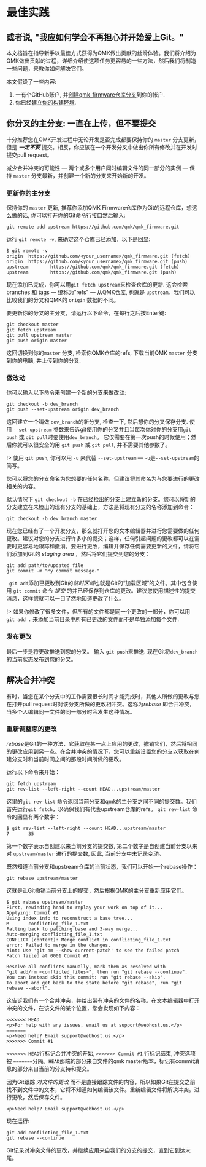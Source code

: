 # 最佳实践

## 或者说, "我应如何学会不再担心并开始爱上Git。"

本文档旨在指导新手以最佳方式获得为QMK做出贡献的丝滑体验。我们将介绍为QMK做出贡献的过程，详细介绍使这项任务更容易的一些方法，然后我们将制造一些问题，来教你如何解决它们。

本文假设了一些内容:

1. 一有个GitHub账户, 并[创建qmk_firmware仓库分叉](getting_started_github.md)到你的帐户.
2. 你已经[建立你的构建环境](newbs_getting_started.md?id=environment-setup).


## 你分叉的主分支: 一直在上传，但不要提交

十分推荐您在QMK开发过程中无论开发是否完成都要保持你的 `master` 分支更新，但是 ***一定不要*** 提交。相反，你应该在一个开发分叉中做出你所有修改并在开发时提交pull request。

减少合并冲突的可能性 &mdash; 两个或多个用户同时编辑文件的同一部分的实例 &mdash; 保持 `master` 分支最新，并创建一个新的分支来开始新的开发。

### 更新你的主分支

保持你的 `master` 更新, 推荐你添加QMK Firmware仓库作为Git的远程仓库，想这么做的话, 你可以打开你的Git命令行接口然后输入:

```
git remote add upstream https://github.com/qmk/qmk_firmware.git
```

运行 `git remote -v`, 来确定这个仓库已经添加，以下是回显:

```
$ git remote -v
origin  https://github.com/<your_username>/qmk_firmware.git (fetch)
origin  https://github.com/<your_username>/qmk_firmware.git (push)
upstream        https://github.com/qmk/qmk_firmware.git (fetch)
upstream        https://github.com/qmk/qmk_firmware.git (push)
```

现在添加已完成，你可以用`git fetch upstream`来检查仓库的更新. 这会检索branches 和 tags &mdash; 统称为"refs" &mdash; 从QMK仓库, 也就是 `upstream`。我们可以比较我们的分叉和QMK的 `origin` 数据的不同。

要更新你的分叉的主分支，请运行以下命令，在每行之后按Enter键:

```
git checkout master
git fetch upstream
git pull upstream master
git push origin master
```

这回切换到你的`master` 分支, 检索你QMK仓库的refs, 下载当前QMK `master` 分支到你的电脑, 并上传到你的分叉.

### 做改动

你可以输入以下命令来创建一个新的分支来做改动:

```
git checkout -b dev_branch
git push --set-upstream origin dev_branch
```

这回建立一个叫做 `dev_branch`的新分支, 检查一下, 然后想你的分叉保存分支. 使用 `--set-upstream` 参数来告诉git使用你的分叉并且当每次你对你的分支用`git push` 或 `git pull`时要使用`dev_branch`。 它仅需要在第一次push的时候使用；然后你就可以很安全的用 `git push` 或 `git pull`, 并不需要其他参数了。

!> 使用 `git push`, 你可以用 `-u` 来代替 `--set-upstream` &mdash; `-u`是`--set-upstream`的简写。

您可以将您的分支命名为您想要的任何名称，但建议将其命名为与您要进行的更改相关的内容。

默认情况下 `git checkout -b` 在已经检出的分支上建立新的分支。您可以将新的分支建立在未检出的现有分支的基础上，方法是将现有分支的名称添加到命令：

```
git checkout -b dev_branch master
```

现在您已经有了一个开发分支，那么就打开您的文本编辑器并进行您需要做的任何更改。建议对您的分支进行许多小的提交；这样，任何引起问题的更改都可以在需要时更容易地跟踪和撤消。要进行更改，编辑并保存任何需要更新的文件，请将它们添加到Git的 *staging area* ，然后将它们提交到您的分支：

```
git add path/to/updated_file
git commit -m "My commit message."
```

` git add`添加已更改到Git的*临时区域*也就是Git的“加载区域”的文件。其中包含使用 `git commit` 命令 *提交* 的并已经保存到仓库的更改。建议您使用描述性的提交消息，这样您就可以一目了然地知道更改了什么。

!> 如果你修改了很多文件，但所有的文件都是同一个更改的一部分，你可以用 `git add .` 来添加当前目录中所有已更改的文件而不是单独添加每个文件.

### 发布更改

最后一步是将更改推送到您的分叉。 输入 `git push`来推送. 现在Git将`dev_branch`的当前状态发布到您的分叉。


## 解决合并冲突

有时，当您在某个分支中的工作需要很长时间才能完成时，其他人所做的更改与您在打开pull request时对该分支所做的更改相冲突。这称为*rebase* 即合并冲突，当多个人编辑同一文件的同一部分时会发生这种情况。

### 重新调整您的更改

*rebase*是Git的一种方法，它获取在某一点上应用的更改，撤销它们，然后将相同的更改应用到另一点。在合并冲突的情况下，您可以重新设置您的分支以获取在创建分支时和当前时间之间的那段时间所做的更改。

运行以下命令来开始：

```
git fetch upstream
git rev-list --left-right --count HEAD...upstream/master
```

 这里的`git rev-list` 命令返回当前分支和qmk的主分支之间不同的提交数。我们首先运行`git fetch`，以确保我们有代表upstream仓库的refs。 `git rev-list` 命令的回显有两个数字：

```
$ git rev-list --left-right --count HEAD...upstream/master
7       35
```

第一个数字表示自创建以来当前分支的提交数, 第二个数字是自创建当前分支以来对 `upstream/master` 进行的提交数, 因此, 当前分支中未记录变动。

既然知道当前分支和upstream仓库的当前状态，我们可以开始一个rebase操作：

```
git rebase upstream/master
```

这就是让Git撤销当前分支上的提交，然后根据QMK的主分支重新应用它们。

```
$ git rebase upstream/master
First, rewinding head to replay your work on top of it...
Applying: Commit #1
Using index info to reconstruct a base tree...
M       conflicting_file_1.txt
Falling back to patching base and 3-way merge...
Auto-merging conflicting_file_1.txt
CONFLICT (content): Merge conflict in conflicting_file_1.txt
error: Failed to merge in the changes.
hint: Use 'git am --show-current-patch' to see the failed patch
Patch failed at 0001 Commit #1

Resolve all conflicts manually, mark them as resolved with
"git add/rm <conflicted_files>", then run "git rebase --continue".
You can instead skip this commit: run "git rebase --skip".
To abort and get back to the state before "git rebase", run "git rebase --abort".
```

这告诉我们有一个合并冲突，并给出带有冲突的文件的名称。在文本编辑器中打开冲突的文件，在该文件的某个位置，您会发现如下内容：

```
<<<<<<< HEAD
<p>For help with any issues, email us at support@webhost.us.</p>
=======
<p>Need help? Email support@webhost.us.</p>
>>>>>>> Commit #1
```

 `<<<<<<< HEAD`行标记合并冲突的开始, `>>>>>>> Commit #1` 行标记结束, 冲突选项被 `=======`分隔。`HEAD`那端的部分来自文件的qmk master版本，标记有commit消息的部分来自当前的分支持和提交。

因为Git跟踪 *对文件的更改* 而不是直接跟踪文件的内容，所以如果Git在提交之前找不到文件中的文本，它将不知道如何编辑该文件。重新编辑文件将解决冲突。进行更改，然后保存文件。

```
<p>Need help? Email support@webhost.us.</p>
```

现在运行:

```
git add conflicting_file_1.txt
git rebase --continue
```

Git记录对冲突文件的更改，并继续应用来自我们的分支的提交，直到它到达末尾。
